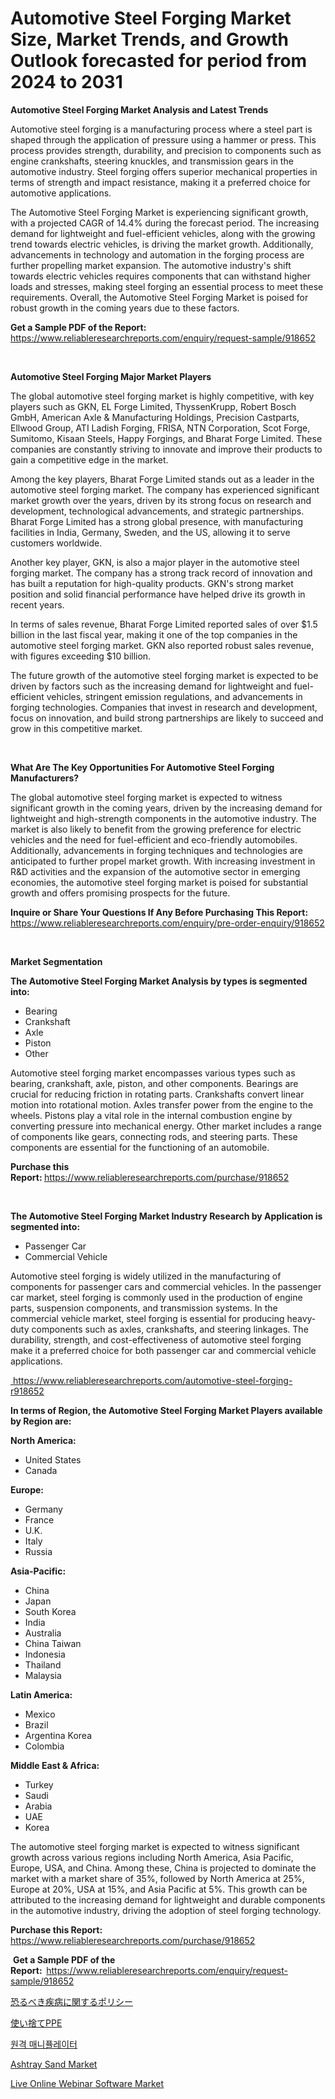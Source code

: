<p><h1>Automotive Steel Forging Market Size, Market Trends, and Growth Outlook forecasted for period from 2024 to 2031</h1></p><p><strong>Automotive Steel Forging Market Analysis and Latest Trends</strong></p>
<p><p>Automotive steel forging is a manufacturing process where a steel part is shaped through the application of pressure using a hammer or press. This process provides strength, durability, and precision to components such as engine crankshafts, steering knuckles, and transmission gears in the automotive industry. Steel forging offers superior mechanical properties in terms of strength and impact resistance, making it a preferred choice for automotive applications.</p><p>The Automotive Steel Forging Market is experiencing significant growth, with a projected CAGR of 14.4% during the forecast period. The increasing demand for lightweight and fuel-efficient vehicles, along with the growing trend towards electric vehicles, is driving the market growth. Additionally, advancements in technology and automation in the forging process are further propelling market expansion. The automotive industry's shift towards electric vehicles requires components that can withstand higher loads and stresses, making steel forging an essential process to meet these requirements. Overall, the Automotive Steel Forging Market is poised for robust growth in the coming years due to these factors.</p></p>
<p><strong>Get a Sample PDF of the Report:&nbsp;</strong> <a href="https://www.reliableresearchreports.com/enquiry/request-sample/918652">https://www.reliableresearchreports.com/enquiry/request-sample/918652</a></p>
<p>&nbsp;</p>
<p><strong>Automotive Steel Forging Major Market Players</strong></p>
<p><p>The global automotive steel forging market is highly competitive, with key players such as GKN, EL Forge Limited, ThyssenKrupp, Robert Bosch GmbH, American Axle & Manufacturing Holdings, Precision Castparts, Ellwood Group, ATI Ladish Forging, FRISA, NTN Corporation, Scot Forge, Sumitomo, Kisaan Steels, Happy Forgings, and Bharat Forge Limited. These companies are constantly striving to innovate and improve their products to gain a competitive edge in the market.</p><p>Among the key players, Bharat Forge Limited stands out as a leader in the automotive steel forging market. The company has experienced significant market growth over the years, driven by its strong focus on research and development, technological advancements, and strategic partnerships. Bharat Forge Limited has a strong global presence, with manufacturing facilities in India, Germany, Sweden, and the US, allowing it to serve customers worldwide.</p><p>Another key player, GKN, is also a major player in the automotive steel forging market. The company has a strong track record of innovation and has built a reputation for high-quality products. GKN's strong market position and solid financial performance have helped drive its growth in recent years.</p><p>In terms of sales revenue, Bharat Forge Limited reported sales of over $1.5 billion in the last fiscal year, making it one of the top companies in the automotive steel forging market. GKN also reported robust sales revenue, with figures exceeding $10 billion.</p><p>The future growth of the automotive steel forging market is expected to be driven by factors such as the increasing demand for lightweight and fuel-efficient vehicles, stringent emission regulations, and advancements in forging technologies. Companies that invest in research and development, focus on innovation, and build strong partnerships are likely to succeed and grow in this competitive market.</p></p>
<p>&nbsp;</p>
<p><strong>What Are The Key Opportunities For Automotive Steel Forging Manufacturers?</strong></p>
<p><p>The global automotive steel forging market is expected to witness significant growth in the coming years, driven by the increasing demand for lightweight and high-strength components in the automotive industry. The market is also likely to benefit from the growing preference for electric vehicles and the need for fuel-efficient and eco-friendly automobiles. Additionally, advancements in forging techniques and technologies are anticipated to further propel market growth. With increasing investment in R&D activities and the expansion of the automotive sector in emerging economies, the automotive steel forging market is poised for substantial growth and offers promising prospects for the future.</p></p>
<p><strong>Inquire or Share Your Questions If Any Before Purchasing This Report:</strong> <a href="https://www.reliableresearchreports.com/enquiry/pre-order-enquiry/918652">https://www.reliableresearchreports.com/enquiry/pre-order-enquiry/918652</a></p>
<p>&nbsp;</p>
<p><strong>Market Segmentation</strong></p>
<p><strong>The Automotive Steel Forging Market Analysis by types is segmented into:</strong></p>
<p><ul><li>Bearing</li><li>Crankshaft</li><li>Axle</li><li>Piston</li><li>Other</li></ul></p>
<p><p>Automotive steel forging market encompasses various types such as bearing, crankshaft, axle, piston, and other components. Bearings are crucial for reducing friction in rotating parts. Crankshafts convert linear motion into rotational motion. Axles transfer power from the engine to the wheels. Pistons play a vital role in the internal combustion engine by converting pressure into mechanical energy. Other market includes a range of components like gears, connecting rods, and steering parts. These components are essential for the functioning of an automobile.</p></p>
<p><strong>Purchase this Report:&nbsp;</strong><a href="https://www.reliableresearchreports.com/purchase/918652">https://www.reliableresearchreports.com/purchase/918652</a></p>
<p>&nbsp;</p>
<p><strong>The Automotive Steel Forging Market Industry Research by Application is segmented into:</strong></p>
<p><ul><li>Passenger Car</li><li>Commercial Vehicle</li></ul></p>
<p><p>Automotive steel forging is widely utilized in the manufacturing of components for passenger cars and commercial vehicles. In the passenger car market, steel forging is commonly used in the production of engine parts, suspension components, and transmission systems. In the commercial vehicle market, steel forging is essential for producing heavy-duty components such as axles, crankshafts, and steering linkages. The durability, strength, and cost-effectiveness of automotive steel forging make it a preferred choice for both passenger car and commercial vehicle applications.</p></p>
<p><a href="https://www.reliableresearchreports.com/automotive-steel-forging-r918652">&nbsp;https://www.reliableresearchreports.com/automotive-steel-forging-r918652</a></p>
<p><strong>In terms of Region, the Automotive Steel Forging Market Players available by Region are:</strong></p>
<p>
    <p> <strong> North America: </strong>
        <ul>
            <li>United States</li>
            <li>Canada</li>
        </ul>
        </p> 
    <p> <strong> Europe: </strong>
        <ul>
            <li>Germany</li>
            <li>France</li>
            <li>U.K.</li>
            <li>Italy</li>
            <li>Russia</li>
        </ul>
        </p> 
    <p> <strong> Asia-Pacific: </strong>
        <ul>
            <li>China</li>
            <li>Japan</li>
            <li>South Korea</li>
            <li>India</li>
            <li>Australia</li>
            <li>China Taiwan</li>
            <li>Indonesia</li>
            <li>Thailand</li>
            <li>Malaysia</li>
        </ul>
        </p> 
    <p> <strong> Latin America: </strong>
        <ul>
            <li>Mexico</li>
            <li>Brazil</li>
            <li>Argentina Korea</li>
            <li>Colombia</li>
        </ul>
        </p> 
    <p> <strong> Middle East & Africa: </strong>
        <ul>
            <li>Turkey</li>
            <li>Saudi</li>
            <li>Arabia</li>
            <li>UAE</li>
            <li>Korea</li>
        </ul>
    </p>
    </p>
<p><p>The automotive steel forging market is expected to witness significant growth across various regions including North America, Asia Pacific, Europe, USA, and China. Among these, China is projected to dominate the market with a market share of 35%, followed by North America at 25%, Europe at 20%, USA at 15%, and Asia Pacific at 5%. This growth can be attributed to the increasing demand for lightweight and durable components in the automotive industry, driving the adoption of steel forging technology.</p></p>
<p><strong>Purchase this Report: </strong><a href="https://www.reliableresearchreports.com/purchase/918652">https://www.reliableresearchreports.com/purchase/918652</a></p>
<p>&nbsp;<strong>Get a Sample PDF of the Report:&nbsp;&nbsp;</strong><a href="https://www.reliableresearchreports.com/enquiry/request-sample/918652">https://www.reliableresearchreports.com/enquiry/request-sample/918652</a></p>
<p><strong></strong></p>
<p><p><a href="https://medium.com/@ebbkautzer/%E9%87%8D%E5%A4%A7%E7%96%BE%E7%97%85%E4%BF%9D%E9%99%BA%E5%B8%82%E5%A0%B4-2031%E5%B9%B4%E3%81%BE%E3%81%A7%E3%81%AE%E6%88%90%E5%8A%9F%E3%81%99%E3%82%8B%E3%83%93%E3%82%B8%E3%83%8D%E3%82%B9%E6%88%A6%E7%95%A5%E3%81%AE%E9%8D%B5-9c01269d5b06">恐るべき疾病に関するポリシー</a></p><p><a href="https://medium.com/@josephmiller1959/%E4%BD%BF%E3%81%84%E6%8D%A8%E3%81%A6ppe%E5%B8%82%E5%A0%B4%E3%81%AE%E8%A6%8F%E6%A8%A1%E3%81%AF-%E3%82%B0%E3%83%AD%E3%83%BC%E3%83%90%E3%83%AB%E7%94%A3%E6%A5%AD%E3%81%AB%E3%81%8A%E3%81%91%E3%82%8B%E6%9C%80%E9%81%A9%E3%81%AA%E3%83%9E%E3%83%BC%E3%82%B1%E3%83%86%E3%82%A3%E3%83%B3%E3%82%B0%E3%83%81%E3%83%A3%E3%83%8D%E3%83%AB%E3%82%92%E7%A4%BA%E3%81%97%E3%81%A6%E3%81%84%E3%81%BE%E3%81%99-e45fa06ee9a2">使い捨てPPE</a></p><p><a href="https://medium.com/@fly879567/%EC%9B%90%EA%B2%A9-%EC%A1%B0%EC%9E%91-%EC%9E%A5%EC%B9%98-%EC%8B%9C%EC%9E%A5-%EC%8B%9C%EC%9E%A5-%EC%A0%90%EC%9C%A0%EC%9C%A8-%EC%8B%9C%EC%9E%A5-%EB%8F%99%ED%96%A5-%EB%B0%8F-%EB%AF%B8%EB%9E%98-%EC%84%B1%EC%9E%A5-%ED%83%90%EC%83%89-10c24175533e">원격 매니퓰레이터</a></p><p><a href="https://www.linkedin.com/pulse/ashtray-sand-market-key-successful-business-strategy-forecast-zlqse">Ashtray Sand Market</a></p><p><a href="https://github.com/singletonthaxterkelliehr2df/Market-Research-Report-List-2/blob/main/live-online-webinar-software-market.md">Live Online Webinar Software Market</a></p></p>